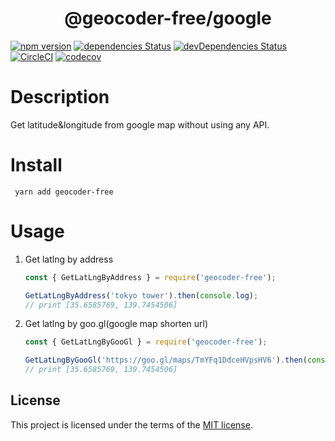 <h1 align="center">@geocoder-free/google</h1>

[![npm version](https://badge.fury.io/js/geocoder-free.svg)](https://badge.fury.io/js/geocoder-free)
[![dependencies Status](https://david-dm.org/thundermiracle/geocoder-free/status.svg)](https://david-dm.org/thundermiracle/geocoder-free)
[![devDependencies Status](https://david-dm.org/thundermiracle/geocoder-free/dev-status.svg)](https://david-dm.org/thundermiracle/geocoder-free?type=dev)
[![CircleCI](https://circleci.com/gh/thundermiracle/geocoder-free.svg?style=svg)](https://circleci.com/gh/thundermiracle/geocoder-free)
[![codecov](https://codecov.io/gh/thundermiracle/geocoder-free/branch/master/graph/badge.svg)](https://codecov.io/gh/thundermiracle/geocoder-free)

# Description

Get latitude&longitude from google map without using any API.

# Install

```shell
 yarn add geocoder-free
```

# Usage

1. Get latlng by address

    ```javascript
    const { GetLatLngByAddress } = require('geocoder-free');

    GetLatLngByAddress('tokyo tower').then(console.log);
    // print [35.6585769, 139.7454506]
    ```

1. Get latlng by goo.gl(google map shorten url)

    ```javascript
    const { GetLatLngByGooGl } = require('geocoder-free');

    GetLatLngByGooGl('https://goo.gl/maps/TmYFq1DdceHVpsHV6').then(console.log);
    // print [35.6585769, 139.7454506]
    ```

## License

This project is licensed under the terms of the
[MIT license](/LICENSE).
